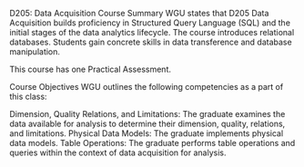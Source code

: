 D205: Data Acquisition
Course Summary
WGU states that D205 Data Acquisition builds proficiency in Structured Query Language (SQL) and the initial stages of the data analytics lifecycle. The course introduces relational databases. Students gain concrete skills in data transference and database manipulation.

This course has one Practical Assessment.

Course Objectives
WGU outlines the following competencies as a part of this class:

Dimension, Quality Relations, and Limitations: The graduate examines the data available for analysis to determine their dimension, quality, relations, and limitations.
Physical Data Models: The graduate implements physical data models.
Table Operations: The graduate performs table operations and queries within the context of data acquisition for analysis.
